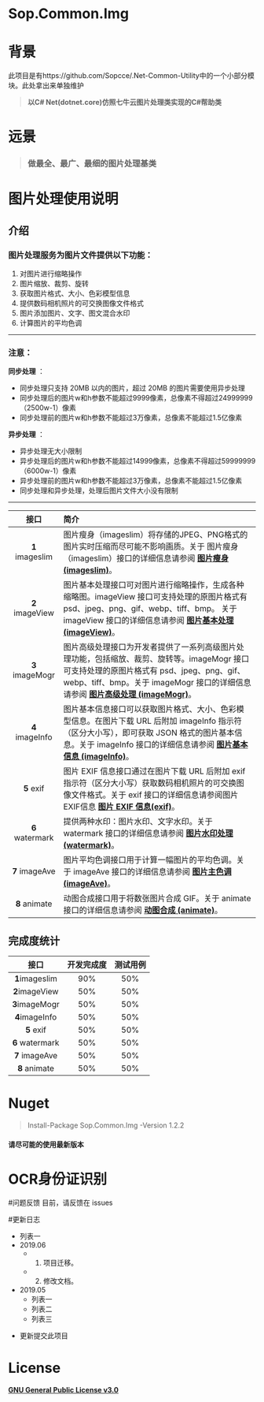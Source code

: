 # Sop.Common.Img

# 背景

此项目是有https://github.com/Sopcce/.Net-Common-Utility中的一个小部分模块。此处拿出来单独维护
>**以C# Net(dotnet.core)仿照七牛云图片处理类实现的C#帮助类**

# 远景
> ### 做最全、最广、最细的图片处理基类

# 图片处理使用说明
## 介绍
### 图片处理服务为图片文件提供以下功能：
1. 对图片进行缩略操作
2. 图片缩放、裁剪、旋转
3. 获取图片格式、大小、色彩模型信息
4. 提供数码相机照片的可交换图像文件格式
5. 图片添加图片、文字、图文混合水印
6. 计算图片的平均色调
----
### 注意：
 **同步处理** ：  
- 同步处理只支持 20MB 以内的图片，超过 20MB 的图片需要使用异步处理
- 同步处理后的图片w和h参数不能超过9999像素，总像素不得超过24999999（2500w-1）像素
- 同步处理前的图片w和h参数不能超过3万像素，总像素不能超过1.5亿像素

 **异步处理** ：
- 异步处理无大小限制
- 异步处理后的图片w和h参数不能超过14999像素，总像素不得超过59999999（6000w-1）像素
- 异步处理前的图片w和h参数不能超过3万像素，总像素不能超过1.5亿像素
- 同步处理和异步处理，处理后图片文件大小没有限制
----

| 接口  | 简介   |   
|:------: | :------------------------------  |
|**1** imageslim      | 图片瘦身（imageslim）将存储的JPEG、PNG格式的图片实时压缩而尽可能不影响画质。关于 图片瘦身（imageslim）接口的详细信息请参阅  [**图片瘦身 (imageslim)**](https://github.com/csharphelp/Sop.Common.Img/wiki/image-thin-body-imageslim)。  |  
|**2** imageView |  图片基本处理接口可对图片进行缩略操作，生成各种缩略图。imageView 接口可支持处理的原图片格式有 psd、jpeg、png、gif、webp、tiff、bmp。 关于 imageView 接口的详细信息请参阅 [**图片基本处理 (imageView)**](https://github.com/csharphelp/Sop.Common.Img/wiki/basic-processing-images-imageview)。   |   
|**3** imageMogr        |    图片高级处理接口为开发者提供了一系列高级图片处理功能，包括缩放、裁剪、旋转等。imageMogr 接口可支持处理的原图片格式有 psd、jpeg、png、gif、webp、tiff、bmp。关于 imageMogr 接口的详细信息请参阅 [**图片高级处理 (imageMogr)**](https://github.com/csharphelp/Sop.Common.Img/wiki/the-advanced-treatment-of-images-imagemogr)。   |   
|**4** imageInfo        |  图片基本信息接口可以获取图片格式、大小、色彩模型信息。在图片下载 URL 后附加 imageInfo 指示符（区分大小写），即可获取 JSON 格式的图片基本信息。关于 imageInfo 接口的详细信息请参阅 [**图片基本信息 (imageInfo)**](https://github.com/csharphelp/Sop.Common.Img/wiki/pictures-basic-information-imageinfo)。 |  
|**5** exif        |    图片 EXIF 信息接口通过在图片下载 URL 后附加 exif 指示符（区分大小写）获取数码相机照片的可交换图像文件格式。关于 exif 接口的详细信息请参阅图片EXIF信息  [**图片 EXIF 信息(exif)**]([exif](https://github.com/csharphelp/Sop.Common.Img/wiki/exif))。 |  
|**6** watermark        |   提供两种水印：图片水印、文字水印。关于 watermark 接口的详细信息请参阅 [**图片水印处理 (watermark)**](https://github.com/csharphelp/Sop.Common.Img/wiki/image-watermarking-processing-watermark)。 |  
|**7** imageAve        |图片平均色调接口用于计算一幅图片的平均色调。关于 imageAve 接口的详细信息请参阅  [**图片主色调 (imageAve)**](https://github.com/csharphelp/Sop.Common.Img/wiki/image-average-hue-imageave)。 |  
|**8** animate        |    动图合成接口用于将数张图片合成 GIF。关于 animate 接口的详细信息请参阅 [**动图合成 (animate)**](https://github.com/csharphelp/Sop.Common.Img/wiki/animate)。 |  



## 完成度统计

| 接口  | 开发完成度   |   测试用例|
|:------: | :------------------------------:  |:------------------------------:  |
|**1**imageslim |  90%    |    50%   |   
|**2**imageView |   50%   |     50%   |   
|**3**imageMogr |   50%   |     50%   |   
|**4**imageInfo |   50%   |    50%   |   
|**5** exif     |   50%   |    50%   |   
|**6** watermark|  50%  |    50%   |   
|**7** imageAve |   50%    |    50%   |   
|**8** animate  |  50%  |    50%   |   

 

# Nuget

> Install-Package Sop.Common.Img -Version 1.2.2
####  请尽可能的使用最新版本

# OCR身份证识别


#问题反馈
目前，请反馈在 issues

#更新日志

+ 列表一
+ 2019.06
  + 1. 项目迁移。
  + 2. 修改文档。
+ 2019.05
    * 列表一
    * 列表二
    * 列表三
-  更新提交此项目


# License
[**GNU General Public License v3.0**](https://github.com/csharphelp/Sop.Common.Img/blob/master/LICENSE)
